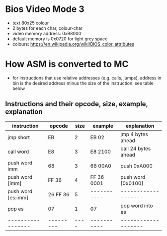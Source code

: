 # Bios Video Mode 3
- text 80x25 colour
- 2 bytes for each char, colour-char
- video memory address: 0xB8000
- default memory is 0x0720 for light grey space
- colours: https://en.wikipedia.org/wiki/BIOS_color_attributes

# How ASM is converted to MC
- for instructions that use relative addresses (e.g. calls, jumps), address in bin is the desired address minus the size of the instruction. see table below



## Instructions and their opcode, size, example, explanation
| instruction    	| opcode    | size | example     | explanation         |
| ----------------- | --------- | ---- | ----------- | ------------------- |
| jmp short   	    | EB        | 2    | EB 02       | jmp 4 bytes ahead   |
| call word      	| E8        | 3    | E8 2100     | call 24 bytes ahead |
| push word imm     | 68        | 3    | 68 00A0     | push 0xA000         |
| push word [imm]   | FF 36  	| 4    | FF 36 0001  | push word [0x0100]  |
| push word [es:imm]| 26 FF 36  | 5    | ----------- | ------------------- |
| pop es	  	    | 07        | 1	   | 07          | pop word into es    |
| ----------------- | --------- | ---- | ----------- | ------------------- |